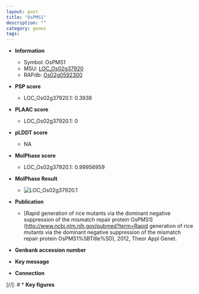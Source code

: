 ```yaml
---
layout: post
title: "OsPMS1"
description: ""
category: genes
tags: 
---
```


* **Information**  
    + Symbol: OsPMS1  
    + MSU: [LOC_Os02g37920](http://rice.plantbiology.msu.edu/cgi-bin/ORF_infopage.cgi?orf=LOC_Os02g37920)  
    + RAPdb: [Os02g0592300](http://rapdb.dna.affrc.go.jp/viewer/gbrowse_details/irgsp1?name=Os02g0592300)  

* **PSP score**  
    + LOC_Os02g37920.1: 0.3938 

* **PLAAC score**  
    + LOC_Os02g37920.1: 0 

* **pLDDT score**
    + NA


* **MolPhase score**
    + LOC_Os02g37920.1: 0.99956959

* **MolPhase Result**
    + ![LOC_Os02g37920.1](https://304243504.github.io/Pictures/LOC_Os02g/LOC_Os02g37920.1.png)

* **Publication**  
    + [Rapid generation of rice mutants via the dominant negative suppression of the mismatch repair protein OsPMS1](http://www.ncbi.nlm.nih.gov/pubmed?term=Rapid generation of rice mutants via the dominant negative suppression of the mismatch repair protein OsPMS1%5BTitle%5D), 2012, Theor Appl Genet.

* **Genbank accession number**  

* **Key message**  

* **Connection**  

[//]: # * **Key figures**  


